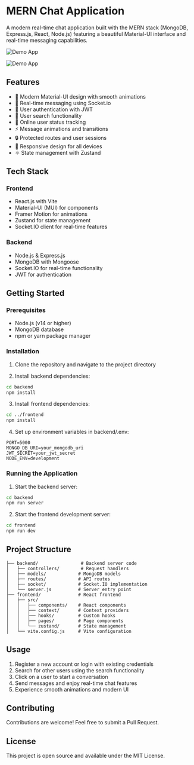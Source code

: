 # MERN Chat Application

A modern real-time chat application built with the MERN stack (MongoDB, Express.js, React, Node.js) featuring a beautiful Material-UI interface and real-time messaging capabilities.

![Demo App](https://github.com/user-attachments/assets/9aee0a85-70d4-490c-8e5c-40251acdf2c8)

![Demo App](https://github.com/user-attachments/assets/8ce8002d-9aa8-4a4b-849d-bf2fd918ffdc)

## Features

- 🎨 Modern Material-UI design with smooth animations
- 💬 Real-time messaging using Socket.io
- 🔐 User authentication with JWT
- 👥 User search functionality
- 🌟 Online user status tracking
- ⚡ Message animations and transitions
- 🔒 Protected routes and user sessions
- 📱 Responsive design for all devices
- ⚛️ State management with Zustand

## Tech Stack

### Frontend
- React.js with Vite
- Material-UI (MUI) for components
- Framer Motion for animations
- Zustand for state management
- Socket.IO client for real-time features

### Backend
- Node.js & Express.js
- MongoDB with Mongoose
- Socket.IO for real-time functionality
- JWT for authentication

## Getting Started

### Prerequisites
- Node.js (v14 or higher)
- MongoDB database
- npm or yarn package manager

### Installation

1. Clone the repository and navigate to the project directory

2. Install backend dependencies:
```bash
cd backend
npm install
```

3. Install frontend dependencies:
```bash
cd ../frontend
npm install
```

4. Set up environment variables in backend/.env:
```
PORT=5000
MONGO_DB_URI=your_mongodb_uri
JWT_SECRET=your_jwt_secret
NODE_ENV=development
```

### Running the Application

1. Start the backend server:
```bash
cd backend
npm run server
```

2. Start the frontend development server:
```bash
cd frontend
npm run dev
```

## Project Structure

```
├── backend/                # Backend server code
│   ├── controllers/        # Request handlers
│   ├── models/            # MongoDB models
│   ├── routes/            # API routes
│   ├── socket/            # Socket.IO implementation
│   └── server.js          # Server entry point
├── frontend/              # React frontend
│   ├── src/
│   │   ├── components/    # React components
│   │   ├── context/       # Context providers
│   │   ├── hooks/         # Custom hooks
│   │   ├── pages/         # Page components
│   │   └── zustand/       # State management
│   └── vite.config.js     # Vite configuration
```

## Usage

1. Register a new account or login with existing credentials
2. Search for other users using the search functionality
3. Click on a user to start a conversation
4. Send messages and enjoy real-time chat features
5. Experience smooth animations and modern UI

## Contributing

Contributions are welcome! Feel free to submit a Pull Request.

## License

This project is open source and available under the MIT License.
